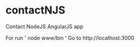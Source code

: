 # contactNJS
Contact  NodeJS AngularJS app

For run 
   ' node www/bin '
Go to http://localhost:3000
